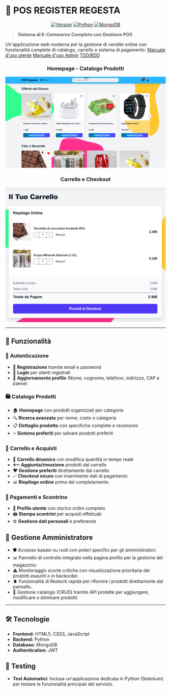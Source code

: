 # 🛒 POS REGISTER REGESTA
<div align="center">

[![Version](https://img.shields.io/badge/version-1.0.0-blue)]()
[![Python](https://img.shields.io/badge/python-3.8+-blue)]()
[![MongoDB](https://img.shields.io/badge/MongoDB-4.4+-green)]()

</div>

> **Sistema di E-Commerce Completo con Gestione POS**

Un'applicazione web moderna per la gestione di vendite online con funzionalità complete di catalogo, carrello e sistema di pagamento.
[Manuale d'uso utente](https://docs.google.com/document/d/1D-iD6ySRSMTE_2vF7IYUspjGktVcQ5FYHsPTtpqSHIg/edit?usp=sharing) [Manuale d'uso Admin](https://docs.google.com/document/d/1T4pVNrQZteYiWHWS7Yc43FHqHQ8niNeXFbfG5IZQTjk/edit?usp=sharing) [TDD/BDD](https://docs.google.com/document/d/1WCHKvUJXN33FFV7T_rbOO9tqv_enCzUocbcRUm5gYcU/edit?usp=sharing)
<div align="center">

### Homepage - Catalogo Prodotti
![Homepage](frontend/src/lib/assets/Screenshot1.png)

### Carrello e Checkout
![Cart](frontend/src/lib/assets/Screenshot2.png)

</div>

---

## 🚀 Funzionalità

### 🔐 **Autenticazione**
- 📧 **Registrazione** tramite email e password
- 🔑 **Login** per utenti registrati
- 👤 **Aggiornamento profilo** (Nome, cognome, telefono, indirizzo, CAP e paese)

### 🛍️ **Catalogo Prodotti**
- 🏠 **Homepage** con prodotti organizzati per categorie
- 🔍 **Ricerca avanzata** per nome, costo o categoria
- 📋 **Dettaglio prodotto** con specifiche complete e recensioni
- ⭐ **Sistema preferiti** per salvare prodotti preferiti

### 💸 **Carrello e Acquisti**
- 🎯 **Carrello dinamico** con modifica quantità in tempo reale
- ➕➖ **Aggiunta/rimozione** prodotti dal carrello
- ❤️ **Gestione preferiti** direttamente dal carrello
- ✅ **Checkout sicuro** con inserimento dati di pagamento
- 📊 **Riepilogo ordine** prima del completamento

### 🧾 **Pagamenti e Scontrino**
- 📄 **Profilo utente** con storico ordini completo
- 🖨️ **Stampa scontrini** per acquisti effettuati
- ⚙️ **Gestione dati personali** e preferenze

## 👑 **Gestione Amministratore**
- 🛡️ Accesso basato su ruoli con poteri specifici per gli amministratori.
- 📊 Pannello di controllo integrato nella pagina profilo per la gestione del magazzino.
- ⚠️ Monitoraggio scorte critiche con visualizzazione prioritaria dei prodotti esauriti o in backorder.
- ⬆️ Funzionalità di Restock rapida per rifornire i prodotti direttamente dal pannello.
- 📝 Gestione catalogo (CRUD) tramite API protette per aggiungere, modificare o eliminare prodotti.

---

## 🛠️ Tecnologie

- **Frontend:** HTML5, CSS3, JavaScript
- **Backend:** Python
- **Database:** MongoDB
- **Authentication:** JWT

## 🧪 Testing
- **Test Automatici**: Inclusa un'applicazione dedicata in Python (Selenium) per testare le funzionalità principali del servizio.










